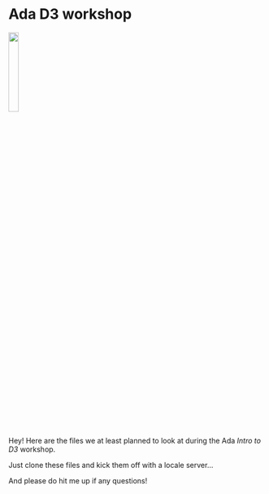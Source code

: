 # Ada D3 workshop

<img src="https://github.com/larsvers/ada-d3-workshop-short/raw/master/images/ada_d3.png" width="20%">

<br>

Hey! Here are the files we at least planned to look at during the Ada _Intro to D3_ workshop.

Just clone these files and kick them off with a locale server...

And please do hit me up if any questions!
